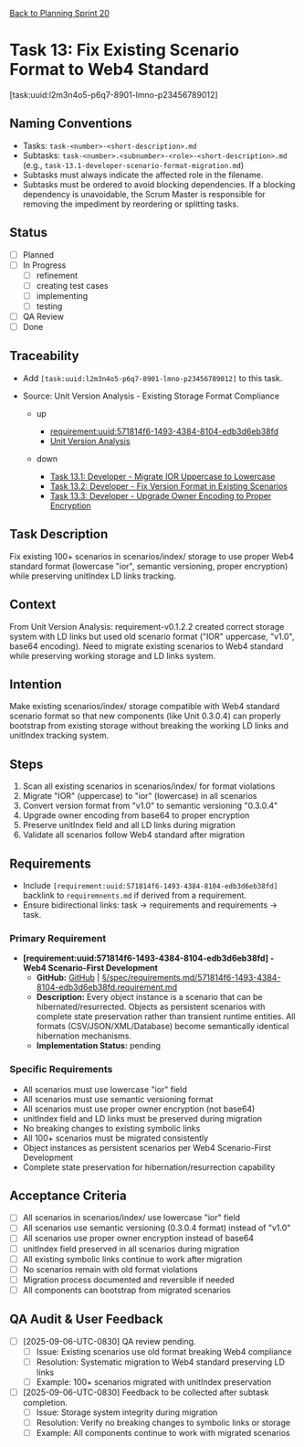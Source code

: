 [Back to Planning Sprint 20](./planning.md)

# Task 13: Fix Existing Scenario Format to Web4 Standard
[task:uuid:l2m3n4o5-p6q7-8901-lmno-p23456789012]

## Naming Conventions
- Tasks: `task-<number>-<short-description>.md`
- Subtasks: `task-<number>.<subnumber>-<role>-<short-description>.md` (e.g., `task-13.1-developer-scenario-format-migration.md`)
- Subtasks must always indicate the affected role in the filename.
- Subtasks must be ordered to avoid blocking dependencies. If a blocking dependency is unavoidable, the Scrum Master is responsible for removing the impediment by reordering or splitting tasks.

## Status
- [ ] Planned
- [ ] In Progress
  - [ ] refinement
  - [ ] creating test cases
  - [ ] implementing
  - [ ] testing
- [ ] QA Review
- [ ] Done

## Traceability
- Add `[task:uuid:l2m3n4o5-p6q7-8901-lmno-p23456789012]` to this task.
- Source: Unit Version Analysis - Existing Storage Format Compliance

  - up
    - [requirement:uuid:571814f6-1493-4384-8104-edb3d6eb38fd](../requiremnents-2025-09-06-UTC-1132-po-dual-linking.md)
    - [Unit Version Analysis](../../project.journal/2025-09-05-UTC-1300-branch-switch-session/pdca/role/developer/2025-09-06-UTC-0830-unit-version-analysis-perfect-web4-implementation.pdca.md)


  - down
    - [Task 13.1: Developer - Migrate IOR Uppercase to Lowercase](./task-13.1-developer-migrate-ior-format.md)
    - [Task 13.2: Developer - Fix Version Format in Existing Scenarios](./task-13.2-developer-fix-version-format.md)
    - [Task 13.3: Developer - Upgrade Owner Encoding to Proper Encryption](./task-13.3-developer-upgrade-owner-encryption.md)


## Task Description
Fix existing 100+ scenarios in scenarios/index/ storage to use proper Web4 standard format (lowercase "ior", semantic versioning, proper encryption) while preserving unitIndex LD links tracking.

## Context
From Unit Version Analysis: requirement-v0.1.2.2 created correct storage system with LD links but used old scenario format ("IOR" uppercase, "v1.0", base64 encoding). Need to migrate existing scenarios to Web4 standard while preserving working storage and LD links system.

## Intention
Make existing scenarios/index/ storage compatible with Web4 standard scenario format so that new components (like Unit 0.3.0.4) can properly bootstrap from existing storage without breaking the working LD links and unitIndex tracking system.

## Steps
1. Scan all existing scenarios in scenarios/index/ for format violations
2. Migrate "IOR" (uppercase) to "ior" (lowercase) in all scenarios
3. Convert version format from "v1.0" to semantic versioning "0.3.0.4"
4. Upgrade owner encoding from base64 to proper encryption
5. Preserve unitIndex field and all LD links during migration
6. Validate all scenarios follow Web4 standard after migration

## Requirements
- Include `[requirement:uuid:571814f6-1493-4384-8104-edb3d6eb38fd]` backlink to `requiremnents.md` if derived from a requirement.
- Ensure bidirectional links: task → requirements and requirements → task.

### **Primary Requirement**
- **[requirement:uuid:571814f6-1493-4384-8104-edb3d6eb38fd] - Web4 Scenario-First Development**
  - **GitHub:** [GitHub](https://github.com/Cerulean-Circle-GmbH/Web4Articles/blob/dev/once0304/spec/requirements.md/571814f6-1493-4384-8104-edb3d6eb38fd.requirement.md) | [§/spec/requirements.md/571814f6-1493-4384-8104-edb3d6eb38fd.requirement.md](../../../spec/requirements.md/571814f6-1493-4384-8104-edb3d6eb38fd.requirement.md)
  - **Description:** Every object instance is a scenario that can be hibernated/resurrected. Objects as persistent scenarios with complete state preservation rather than transient runtime entities. All formats (CSV/JSON/XML/Database) become semantically identical hibernation mechanisms.
  - **Implementation Status:** pending

### **Specific Requirements**
- All scenarios must use lowercase "ior" field
- All scenarios must use semantic versioning format
- All scenarios must use proper owner encryption (not base64)
- unitIndex field and LD links must be preserved during migration
- No breaking changes to existing symbolic links
- All 100+ scenarios must be migrated consistently
- Object instances as persistent scenarios per Web4 Scenario-First Development
- Complete state preservation for hibernation/resurrection capability

## Acceptance Criteria
- [ ] All scenarios in scenarios/index/ use lowercase "ior" field
- [ ] All scenarios use semantic versioning (0.3.0.4 format) instead of "v1.0"
- [ ] All scenarios use proper owner encryption instead of base64
- [ ] unitIndex field preserved in all scenarios during migration
- [ ] All existing symbolic links continue to work after migration
- [ ] No scenarios remain with old format violations
- [ ] Migration process documented and reversible if needed
- [ ] All components can bootstrap from migrated scenarios

## QA Audit & User Feedback
- [ ] [2025-09-06-UTC-0830] QA review pending.
  - [ ] Issue: Existing scenarios use old format breaking Web4 compliance
  - [ ] Resolution: Systematic migration to Web4 standard preserving LD links
  - [ ] Example: 100+ scenarios migrated with unitIndex preservation
- [ ] [2025-09-06-UTC-0830] Feedback to be collected after subtask completion.
  - [ ] Issue: Storage system integrity during migration
  - [ ] Resolution: Verify no breaking changes to symbolic links or storage
  - [ ] Example: All components continue to work with migrated scenarios